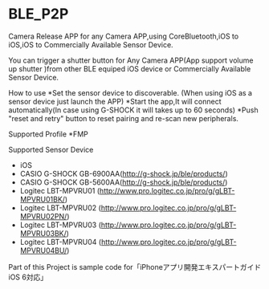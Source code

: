 BLE_P2P
=======
Camera Release APP for any Camera APP,using CoreBluetooth,iOS to iOS,iOS to Commercially Available Sensor Device. 

You can trigger a shutter button for Any Camera APP(App support volume up shutter )from other BLE equiped iOS device or Commercially Available Sensor Device.

How to use
*Set the sensor device to discoverable.
(When using iOS as a sensor device just launch the APP)
*Start the app,It will connect automatically(In case using G-SHOCK it will takes up to 60 seconds)
*Push "reset and retry" button to reset pairing and re-scan new peripherals.

Supported Profile
*FMP

Supported Sensor Device
* iOS
* CASIO G-SHOCK GB-6900AA(http://g-shock.jp/ble/products/)
* CASIO G-SHOCK GB-5600AA(http://g-shock.jp/ble/products/)
* Logitec LBT-MPVRU01 (http://www.pro.logitec.co.jp/pro/g/gLBT-MPVRU01BK/)
* Logitec LBT-MPVRU02 (http://www.pro.logitec.co.jp/pro/g/gLBT-MPVRU02PN/)
* Logitec LBT-MPVRU03 (http://www.pro.logitec.co.jp/pro/g/gLBT-MPVRU03BK/)
* Logitec LBT-MPVRU04 (http://www.pro.logitec.co.jp/pro/g/gLBT-MPVRU04BU/)


Part of this Project is sample code for「iPhoneアプリ開発エキスパートガイド　iOS 6対応」


